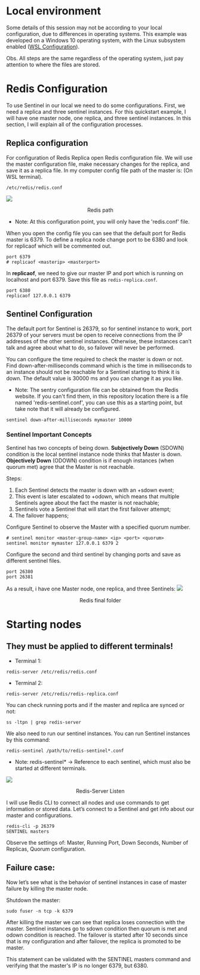 # Local environment
Some details of this session may not be according to your local configuration, due to differences in operating systems. This example was developed on a Windows 10 operating system, with the Linux subsystem enabled ([WSL Configuration](https://docs.microsoft.com/pt-br/windows/wsl/install-win10)).

Obs. All steps are the same regardless of the operating system, just pay attention to where the files are stored.

# Redis Configuration
To use Sentinel in our local we need to do some configurations. First, we need a replica and three sentinel instances. For this quickstart example, I will have one master node, one replica, and three sentinel instances. In this section, I will explain all of the configuration processes.

## Replica configuration
For configuration of Redis Replica open Redis configuration file. We will use the master configuration file, make necessary changes for the replica, and save it as a replica file. In my computer config file path of the master is: (On WSL terminal).

``` /etc/redis/redis.conf ```

![](./.github/RedisPath.PNG)
<p align="center"> Redis path </p>

- Note: At this configuration point, you will only have the 'redis.conf' file.

When you open the config file you can see that the default port for Redis master is 6379. To define a replica node change port to be 6380 and look for replicaof which will be commented out.

```
port 6379
# replicaof <masterip> <masterport>
```

In **replicaof**, we need to give our master IP and port which is running on localhost and port 6379. Save this file as ```redis-replica.conf```.

```
port 6380
replicaof 127.0.0.1 6379
```

## Sentinel Configuration
The default port for Sentinel is 26379, so for sentinel instance to work, port 26379 of your servers must be open to receive connections from the IP addresses of the other sentinel instances. Otherwise, these instances can’t talk and agree about what to do, so failover will never be performed.

You can configure the time required to check the master is down or not. Find down-after-milliseconds command which is the time in milliseconds to an instance should not be reachable for a Sentinel starting to think it is down. The default value is 30000 ms and you can change it as you like.

- Note: The sentry configuration file can be obtained from the Redis website. If you can't find them, in this repository location there is a file named 'redis-sentinel.conf', you can use this as a starting point, but take note that it will already be configured.

```
sentinel down-after-milliseconds mymaster 10000
```

### Sentinel Important Concepts
Sentinel has two concepts of being down. **Subjectively Down** (SDOWN) condition is the local sentinel instance node thinks that Master is down. **Objectively Down** (ODOWN) condition is if enough instances (when quorum met) agree that the Master is not reachable.

Steps:
1. Each Sentinel detects the master is down with an +sdown event;
2. This event is later escalated to +odown, which means that multiple Sentinels agree about the fact the master is not reachable;
3. Sentinels vote a Sentinel that will start the first failover attempt;
4. The failover happens;

Configure Sentinel to observe the Master with a specified quorum number.

```
# sentinel monitor <master-group-name> <ip> <port> <quorum>
sentinel monitor mymaster 127.0.0.1 6379 2
```

Configure the second and third sentinel by changing ports and save as different sentinel files.

```
port 26380
port 26381
```

As a result, i have one Master node, one replica, and three Sentinels:
![](./.github/RedisPath.PNG)
<p align="center"> Redis final folder </p>

# Starting nodes
## They must be applied to different terminals!
- Terminal 1:
```
redis-server /etc/redis/redis.conf
```
- Terminal 2:
```
redis-server /etc/redis/redis-replica.conf
```

You can check running ports and if the master and replica are synced or not:

```
ss -ltpn | grep redis-server
```

We also need to run our sentinel instances. You can run Sentinel instances by this command:

```
redis-sentinel /path/to/redis-sentinel*.conf
```
- Note: redis-sentinel* -> Reference to each sentinel, which must also be started at different terminals.

![](./.github/RedisServerListen.PNG)
<p align="center"> Redis-Server Listen </p>

I will use Redis CLI to connect all nodes and use commands to get information or stored data. Let’s connect to a Sentinel and get info about our master and configurations.

```
redis-cli -p 26379
SENTINEL masters
```

Observe the settings of: Master, Running Port, Down Seconds, Number of Replicas, Quorum configuration.

## Failure case:
Now let’s see what is the behavior of sentinel instances in case of master failure by killing the master node.

Shutdown the master:
```
sudo fuser -n tcp -k 6379
```

After killing the master we can see that replica loses connection with the master. Sentinel instances go to sdown condition then quorum is met and odown condition is reached. The failover is started after 10 seconds since that is my configuration and after failover, the replica is promoted to be master.

This statement can be validated with the SENTINEL masters command and verifying that the master's IP is no longer 6379, but 6380.